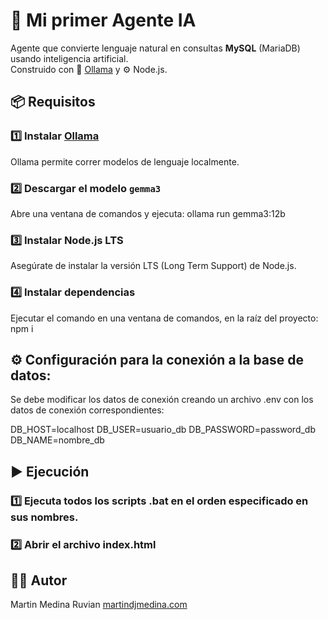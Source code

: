# 🤖 Mi primer Agente IA

Agente que convierte lenguaje natural en consultas **MySQL** (MariaDB) usando inteligencia artificial.  
Construido con 🧠 [Ollama](https://ollama.com/) y ⚙️ Node.js.

## 📦 Requisitos

### 1️⃣ Instalar [Ollama](https://ollama.com/)
Ollama permite correr modelos de lenguaje localmente.

### 2️⃣ Descargar el modelo `gemma3`
Abre una ventana de comandos y ejecuta:
ollama run gemma3:12b

### 3️⃣ Instalar Node.js LTS
Asegúrate de instalar la versión LTS (Long Term Support) de Node.js.

### 4️⃣ Instalar dependencias
Ejecutar el comando en una ventana de comandos, en la raíz del proyecto:
npm i 

## ⚙️ Configuración para la conexión a la base de datos:
Se debe modificar los datos de conexión creando un archivo .env con los datos de conexión correspondientes:

DB_HOST=localhost
DB_USER=usuario_db
DB_PASSWORD=password_db
DB_NAME=nombre_db

## ▶️ Ejecución

### 1️⃣ Ejecuta todos los scripts .bat en el orden especificado en sus nombres.
### 2️⃣ Abrir el archivo index.html

## 👨‍💻 Autor
Martin Medina Ruvian [martindjmedina.com](https://martindjmedina.com/)
